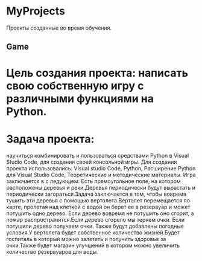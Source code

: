 # MyProjects
Проекты созданные во время обучения.

## **Game**
# Цель создания проекта: написать свою собственную игру с различными функциями на Python.
# Задача проекта: 
научиться комбинировать и пользоваться средствами Python в Visual Studio Code, для создания своей консольной 
игры. 
Для создания проекта использовались:
Visual studio Code, Python, Расширение Python для Visual Studio Code, Теоретические и методические материалы.
Игра заключается в с ледующем:
Есть прямоугольное поле, на котором расположены деревья и реки.Деревья периодически будут вырастать и периодически загораться.Задача заключается в том, чтобы вовремя тушить эти деревья с помощью вертолета.Вертолет перемещается по карте, пролетая над клеткой с водой он берет ее в резервуар и может потушить одно дерево.
Если дерево вовремя  не потушить оно сгорит, а пожар распространится.Если дерево сгорело мы теряем очки. Если потушили дерево получаем очки.
Также будут добавлены погодные условия.У вертолета будет собственное количество жизней.Будет госпиталь в который можно залететь и получить здоровье за 
очки.Также будет магазин улучшений в котором можно увеличить количество резервуаров для воды.
